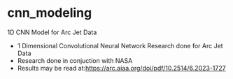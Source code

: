 # cnn_modeling
1D CNN Model for Arc Jet Data

- 1 Dimensional Convolutional Neural Network Research done for Arc Jet Data
- Research done in conjuction with NASA
- Results may be read at:https://arc.aiaa.org/doi/pdf/10.2514/6.2023-1727
